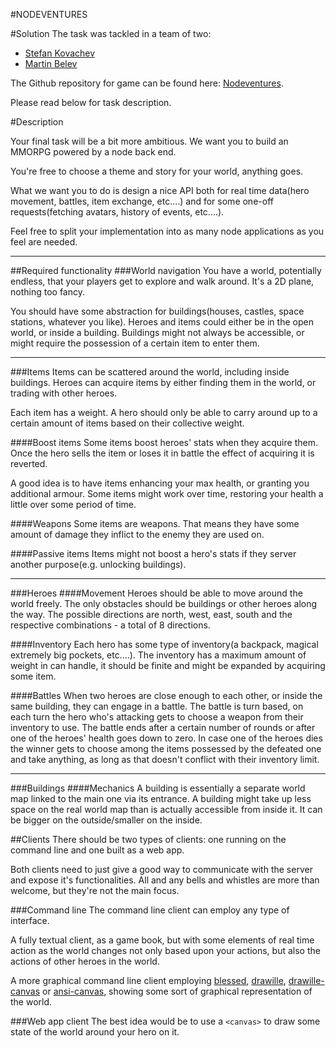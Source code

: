 #NODEVENTURES

#Solution
The task was tackled in a team of two: 

* [Stefan Kovachev](https://github.com/skovachev)
* [Martin Belev](https://github.com/Belev/)

The Github repository for game can be found here: [Nodeventures](https://github.com/Nodeventures/Nodeventures).

Please read below for task description.

#Description

Your final task will be a bit more ambitious. We want you to build an MMORPG powered by a node back end.

You're free to choose a theme and story for your world, anything goes.

What we want you to do is design a nice API both for real time data(hero movement, battles, item exchange, etc.…) and for some one-off requests(fetching avatars, history of events, etc.…).

Feel free to split your implementation into as many node applications as you feel are needed.

---

##Required functionality
###World navigation
You have a world, potentially endless, that your players get to explore and walk around. It's a 2D plane, nothing too fancy.

You should have some abstraction for buildings(houses, castles, space stations, whatever you like). Heroes and items could either be in the open world, or inside a building. Buildings might not always be accessible, or might require the possession of a certain item to enter them.

---

###Items
Items can be scattered around the world, including inside buildings. Heroes can acquire items by either finding them in the world, or trading with other heroes.

Each item has a weight. A hero should only be able to carry around up to a certain amount of items based on their collective weight.

####Boost items
Some items boost heroes' stats when they acquire them. Once the hero sells the item or loses it in battle the effect of acquiring it is reverted.

A good idea is to have items enhancing your max health, or granting you additional armour. Some items might work over time, restoring your health a little over some period of time.

####Weapons
Some items are weapons. That means they have some amount of damage they inflict to the enemy they are used on.

####Passive items
Items might not boost a hero's stats if they server another purpose(e.g. unlocking buildings).

---

###Heroes
####Movement
Heroes should be able to move around the world freely. The only obstacles should be buildings or other heroes along the way. The possible directions are north, west, east, south and the respective combinations - a total of 8 directions.

####Inventory
Each hero has some type of inventory(a backpack, magical extremely big pockets, etc.…). The inventory has a maximum amount of weight in can handle, it should be finite and might be expanded by acquiring some item.

####Battles
When two heroes are close enough to each other, or inside the same building, they can engage in a battle. The battle is turn based, on each turn the hero who's attacking gets to choose a weapon from their inventory to use. The battle ends after a certain number of rounds or after one of the heroes' health goes down to zero. In case one of the heroes dies the winner gets to choose among the items possessed by the defeated one and take anything, as long as that doesn't conflict with their inventory limit.

---
###Buildings
####Mechanics
A building is essentially a separate world map linked to the main one via its entrance. A building might take up less space on the real world map than is actually accessible from inside it. It can be bigger on the outside/smaller on the inside.


##Clients
There should be two types of clients: one running on the command line and one built as a web app.

Both clients need to just give a good way to communicate with the server and expose it's functionalities. All and any bells and whistles are more than welcome, but they're not the main focus.

###Command line
The command line client can employ any type of interface.

A fully textual client, as a game book, but with some elements of real time action as the world changes not only based upon your actions, but also the actions of other heroes in the world.

A more graphical command line client employing [blessed](https://github.com/chjj/blessed), [drawille](https://github.com/madbence/node-drawille), [drawille-canvas](https://github.com/madbence/node-drawille-canvas) or [ansi-canvas](https://github.com/TooTallNate/ansi-canvas), showing some sort of graphical representation of the world.

###Web app client
The best idea would be to use a `<canvas>` to draw some state of the world around your hero on it.
